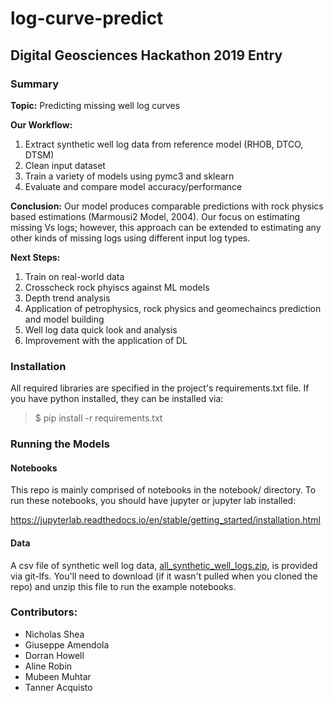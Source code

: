 # log-curve-predict

## Digital Geosciences Hackathon 2019 Entry

### Summary

__Topic:__ Predicting missing well log curves

__Our Workflow:__
1) Extract synthetic well log data from reference model (RHOB, DTCO, DTSM)
2) Clean input dataset 
3) Train a variety of models using pymc3 and sklearn
4) Evaluate and compare model accuracy/performance
  
__Conclusion:__
Our model produces comparable predictions with rock physics based estimations (Marmousi2 Model, 2004). Our focus on estimating missing Vs logs; however, this approach can be extended to estimating any other kinds of missing logs using different input log types.

__Next Steps:__
1) Train on real-world data
2) Crosscheck rock phyiscs against ML models
3) Depth trend analysis
4) Application of petrophysics, rock physics and geomechaincs prediction and model building
5) Well log data quick look and analysis
6) Improvement with the application of DL

### Installation
All required libraries are specified in the project's requirements.txt file. If you have python installed, they can be installed via: 
  > $ pip install -r requirements.txt

### Running the Models

#### Notebooks

This repo is mainly comprised of notebooks in the notebook/ directory. To run these notebooks, you should have jupyter or jupyter lab installed:

https://jupyterlab.readthedocs.io/en/stable/getting_started/installation.html

#### Data

A csv file of synthetic well log data, [all_synthetic_well_logs.zip](all_synthetic_well_logs.zip), is provided via git-lfs. You'll need to download (if it wasn't pulled when you cloned the repo) and unzip this file to run the example notebooks.


### Contributors:
  * Nicholas Shea
  * Giuseppe Amendola
  * Dorran Howell
  * Aline Robin
  * Mubeen Muhtar
  * Tanner Acquisto


